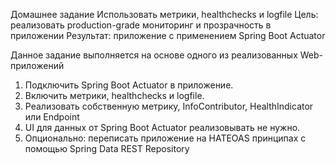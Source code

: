 Домашнее задание
Использовать метрики, healthchecks и logfile
Цель: реализовать production-grade мониторинг и прозрачность в приложении 
Результат: приложение с применением Spring Boot Actuator

Данное задание выполняется на основе одного из реализованных Web-приложений
1. Подключить Spring Boot Actuator в приложение.
2. Включить метрики, healthchecks и logfile.
3. Реализовать собственную метрику, InfoContributor, HealthIndicator или Endpoint
4. UI для данных от Spring Boot Actuator реализовывать не нужно.
5. Опционально: переписать приложение на HATEOAS принципах с помощью Spring Data REST Repository